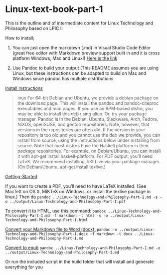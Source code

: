 # Linux-text-book-part-1
This is the outline and of intermediate content for Linux Technology and Philosophy based on LPIC II


How to install;

1.  You can just open the markdown (.md) in Visual Studio Code Editor (great free editor with Markdown preview support built in and it is cross platform Windows, Mac and Linux!) [Here is the link](https://code.visualstudio.com/)

2.  Use Pandoc to build your output (This README assumes you are using Linux, but these instructions can be adapted to build on Mac and Windows since pandoc has multiple distributions

[Install Instructions](http://pandoc.org/installing.html)

> inux
For 64-bit Debian and Ubuntu, we provide a debian package on the download page. This will install the pandoc and pandoc-citeproc executables and man pages. If you use an RPM-based distro, you may be able to install this deb using alien.
Or, try your package manager. Pandoc is in the Debian, Ubuntu, Slackware, Arch, Fedora, NiXOS, openSUSE, and gentoo repositories. Note, however, that versions in the repositories are often old.
If the version in your repository is too old and you cannot use the deb we provide, you can install from source, using the instructions below under Installing from source. Note that most distros have the Haskell platform in their package repositories. For example, on Debian/Ubuntu, you can install it with apt-get install haskell-platform.
For PDF output, you’ll need LaTeX. We recommend installing TeX Live via your package manager. (On Debian/Ubuntu, apt-get install texlive.)

[Getting-Started](http://pandoc.org/getting-started.html)

If you want to create a PDF, you’ll need to have LaTeX installed. (See MacTeX on OS X, MiKTeX on Windows, or install the texlive package in linux.) Then do
`pandoc ../Linux-Technology-and-Philosophy-Part-I.md -s -o ../output/Linux-Technology-and-Philosophy-Part-I.pdf`

To convert it to HTML, use this command:
`pandoc ../Linux-Technology-and-Philosophy-Part-I.md -f markdown -t html -s -o ../output/Linux-Technology-and-Philosophy-Part-I.html`

[Convert your Markdown file to Word (docx):](http://bob.yexley.net/generate-a-word-document-from-markdown-on-os-x/)
`pandoc -o ../output/Linux-Technology-and-Philosophy-Part-I.docx -f markdown -t docx ../Linux-Technology-and-Philosophy-Part-I.md`

[Convert to epub](http://pandoc.org/epub.html)
`pandoc ../Linux-Technology-and-Philosophy-Part-I.md -o ../output/Linux-Technology-and-Philosophy-Part-I.md`

Or run the included script in the build folder that will install and generate everything for you 